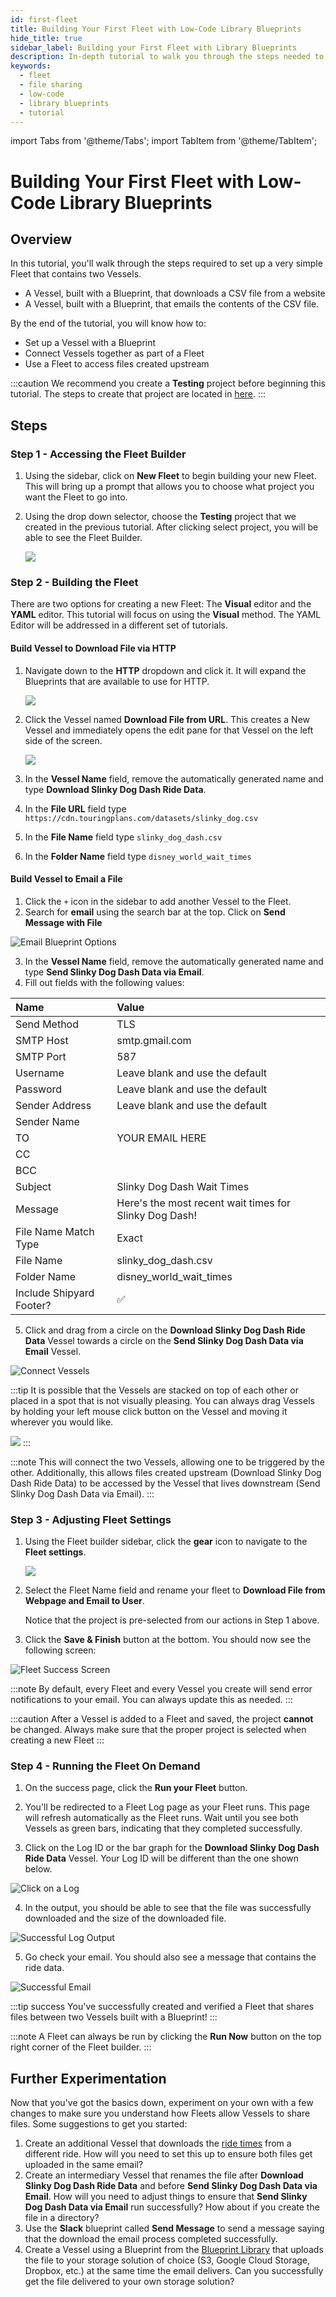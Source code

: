 ```yaml
---
id: first-fleet
title: Building Your First Fleet with Low-Code Library Blueprints
hide_title: true
sidebar_label: Building your First Fleet with Library Blueprints
description: In-depth tutorial to walk you through the steps needed to build your first Fleet with low-code Library Blueprints.
keywords:
  - fleet
  - file sharing
  - low-code
  - library blueprints
  - tutorial
---
```


import Tabs from '@theme/Tabs';
import TabItem from '@theme/TabItem';

# Building Your First Fleet with Low-Code Library Blueprints

## Overview

In this tutorial, you'll walk through the steps required to set up a very simple Fleet that contains two Vessels.

* A Vessel, built with a Blueprint, that downloads a CSV file from a website
* A Vessel, built with a Blueprint, that emails the contents of the CSV file. 

By the end of the tutorial, you will know how to:

* Set up a Vessel with a Blueprint
* Connect Vessels together as part of a Fleet
* Use a Fleet to access files created upstream

:::caution
We recommend you create a **Testing** project before beginning this tutorial. The steps to create that project are located in [here](first-project.md).
:::
## Steps

### Step 1 - Accessing the Fleet Builder

1. Using the sidebar, click on **New Fleet** to begin building your new Fleet. This will bring up a prompt that allows you to choose what project you want the Fleet to go into. 
2. Using the drop down selector, choose the **Testing** project that we created in the previous tutorial. After clicking select project, you will be able to see the Fleet Builder.

    ![](../.gitbook/assets/shipyard_2022_05_04_13_59_56.png)


### Step 2 - Building the Fleet

There are two options for creating a new Fleet: The **Visual** editor and the **YAML** editor. This tutorial will focus on using the **Visual** method. The YAML Editor will be addressed in a different set of tutorials.

#### Build Vessel to Download File via HTTP

1. Navigate down to the **HTTP** dropdown and click it. It will expand the Blueprints that are available to use for HTTP. 
   
   ![](../.gitbook/assets/shipyard_2022_05_04_16_35_45.png)

2. Click the Vessel named **Download File from URL**. This creates a New Vessel and immediately opens the edit pane for that Vessel on the left side of the screen.

    ![](../.gitbook/assets/shipyard_2022_05_04_14_13_02.png)

3. In the **Vessel Name** field, remove the automatically generated name and type **Download Slinky Dog Dash Ride Data**. 
4. In the **File URL** field type `https://cdn.touringplans.com/datasets/slinky_dog.csv`
5. In the **File Name** field type `slinky_dog_dash.csv`
6. In the **Folder Name** field type `disney_world_wait_times`

#### Build Vessel to Email a File

1.  Click the `+` icon in the sidebar to add another Vessel to the Fleet.
2.  Search for **email** using the search bar at the top. Click on **Send Message with File**

![Email Blueprint Options](../.gitbook/assets/shipyard_2022_01_11_17_35_14.png)

3. In the **Vessel Name** field, remove the automatically generated name and type **Send Slinky Dog Dash Data via Email**.
4. Fill out fields with the following values:

| Name | Value |
|:---|:---|
| Send Method | TLS |
| SMTP Host | smtp.gmail.com|
| SMTP Port |587 |
| Username | Leave blank and use the default |
| Password | Leave blank and use the default |
| Sender Address | Leave blank and use the default |
| Sender Name | |
| TO | YOUR EMAIL HERE |
| CC | |
| BCC | |
| Subject | Slinky Dog Dash Wait Times |
| Message | Here's the most recent wait times for Slinky Dog Dash! |
| File Name Match Type | Exact|
| File Name | slinky_dog_dash.csv |
| Folder Name | disney_world_wait_times |
| Include Shipyard Footer? | ✅|

5. Click and drag from a circle on the **Download Slinky Dog Dash Ride Data** Vessel towards a circle on the **Send Slinky Dog Dash Data via Email** Vessel. 

![Connect Vessels](../gitbook/assets/../../.gitbook/assets/connecting_vessels.gif)

:::tip
It is possible that the Vessels are stacked on top of each other or placed in a spot that is not visually pleasing. You can always drag Vessels by holding your left mouse click button on the Vessel and moving it wherever you would like.

![](../.gitbook/assets/moving_vessels_around.gif)
:::


:::note
This will connect the two Vessels, allowing one to be triggered by the other. Additionally, this allows files created upstream (Download Slinky Dog Dash Ride Data) to be accessed by the Vessel that lives downstream (Send Slinky Dog Dash Data via Email).
:::



### Step 3 - Adjusting Fleet Settings

1. Using the Fleet builder sidebar, click the **gear** icon to navigate to the **Fleet settings**.
    
    ![](../.gitbook/assets/shipyard_2022_05_12_11_04_46.png)

2. Select the Fleet Name field and rename your fleet to **Download File from Webpage and Email to User**. 
   
   Notice that the project is pre-selected from our actions in Step 1 above. 
3. Click the **Save & Finish** button at the bottom. You should now see the following screen:

![Fleet Success Screen](../.gitbook/assets/shipyard_2023_01_10_09_36_38.png)

:::note
By default, every Fleet and every Vessel you create will send error notifications to your email. You can always update this as needed.
:::

:::caution
After a Vessel is added to a Fleet and saved, the project **cannot** be changed. Always make sure that the proper project is selected when creating a new Fleet
:::


### Step 4 - Running the Fleet On Demand

1. On the success page, click the **Run your Fleet** button.

2. You'll be redirected to a Fleet Log page as your Fleet runs. This page will refresh automatically as the Fleet runs. Wait until you see both Vessels as green bars, indicating that they completed successfully.

3. Click on the Log ID or the bar graph for the **Download Slinky Dog Dash Ride Data** Vessel. Your Log ID will be different than the one shown below.

![Click on a Log](../.gitbook/assets/shipyard_2023_01_10_09_38_39.png)

4. In the output, you should be able to see that the file was successfully downloaded and the size of the downloaded file. 

![Successful Log Output](../.gitbook/assets/shipyard_2023_01_10_09_39_49.png)

5. Go check your email. You should also see a message that contains the ride data.

![Successful Email](../.gitbook/assets/shipyard_2022_05_04_16_30_10.png)

:::tip success
You've successfully created and verified a Fleet that shares files between two Vessels built with a Blueprint!
:::

:::note
A Fleet can always be run by clicking the **Run Now** button on the top right corner of the Fleet builder. 
:::



## Further Experimentation

Now that you've got the basics down, experiment on your own with a few changes to make sure you understand how Fleets allow Vessels to share files. Some suggestions to get you started:

1. Create an additional Vessel that downloads the [ride times](https://touringplans.com/walt-disney-world/crowd-calendar#DataSets) from a different ride. How will you need to set this up to ensure both files get uploaded in the same email?
2. Create an intermediary Vessel that renames the file after **Download Slinky Dog Dash Ride Data** and before **Send Slinky Dog Dash Data via Email**. How will you need to adjust things to ensure that **Send Slinky Dog Dash Data via Email** run successfully? How about if you create the file in a directory? 
3. Use the **Slack** blueprint called **Send Message** to send a message saying that the download the email process completed successfully.
4. Create a Vessel using a Blueprint from the [Blueprint Library](../reference/blueprints/blueprint-library/blueprint-library-overview.md) that uploads the file to your storage solution of choice \(S3, Google Cloud Storage, Dropbox, etc.\) at the same time the email delivers. Can you successfully get the file delivered to your own storage solution?
